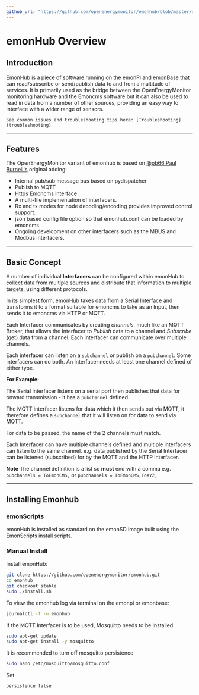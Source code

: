 ```yaml
---
github_url: "https://github.com/openenergymonitor/emonhub/blob/master/docs/overview.md"
---
```

# emonHub Overview

## Introduction

EmonHub is a piece of software running on the emonPi and emonBase that can read/subscribe or send/publish data to and from a multitude of services. It is primarily used as the bridge between the OpenEnergyMonitor monitoring hardware and the Emoncms software but it can also be used to read in data from a number of other sources, providing an easy way to interface with a wider range of sensors.

```{admonition} Troubleshooting?
See common issues and troubleshooting tips here: [Troubleshooting](troubleshooting)
```

---

## Features

The OpenEnergyMonitor variant of emonhub is based on [@pb66 Paul Burnell's](https://github.com/pb66) original adding:

- Internal pub/sub message bus based on pydispatcher
- Publish to MQTT
- Https Emoncms interface
- A multi-file implementation of interfacers.
- Rx and tx modes for node decoding/encoding provides improved control support.
- json based config file option so that emonhub.conf can be loaded by emoncms
- Ongoing development on other interfacers such as the MBUS and Modbus interfacers.

---

## Basic Concept

A number of individual **Interfacers** can be configured within emonHub to collect data from multiple sources and distribute that information to multiple targets, using different protocols.

In its simplest form, emonHub takes data from a Serial Interface and transforms it to a format suitable for emoncms to take as an Input, then sends it to emoncms via HTTP or MQTT.

Each Interfacer communicates by creating *channels*, much like an MQTT Broker, that allows the Interfacer to *Publish* data to a channel and *Subscribe* (get) data from a channel. Each interfacer can communicate over multiple channels.

Each interfacer can listen on a `subchannel` or publish on a `pubchannel`. Some interfacers can do both. An Interfacer needs at least one channel defined of either type.

**For Example:**

The Serial Interfacer listens on a serial port then publishes that data for onward transmission - it has a `pubchannel` defined.

The MQTT interfacer listens for data which it then sends out via MQTT, it therefore defines a `subchannel` that it will listen on for data to send via MQTT.

For data to be passed, the name of the 2 channels must match.

Each Interfacer can have multiple channels defined and multiple interfacers can listen to the same channel. e.g. data published by the Serial Interfacer can be listened (subscribed) for by the MQTT and the HTTP interfacer.

**Note** The channel definition is a list so **must** end with a comma e.g. `pubchannels = ToEmonCMS,` or `pubchannels = ToEmonCMS,ToXYZ,`

---

## Installing Emonhub

### emonScripts

emonHub is installed as standard on the emonSD image built using the EmonScripts install scripts.

### Manual Install

Install emonHub:

```bash
git clone https://github.com/openenergymonitor/emonhub.git
cd emonhub
git checkout stable
sudo ./install.sh
```

To view the emonhub log via terminal on the emonpi or emonbase:

```bash
journalctl -f -u emonhub
```

If the MQTT Interfacer is to be used, Mosquitto needs to be installed.

```bash
sudo apt-get update
sudo apt-get install -y mosquitto
```

It is recommended to turn off mosquitto persistence

```bash
sudo nano /etc/mosquitto/mosquitto.conf
```

Set

```text
persistence false
```

